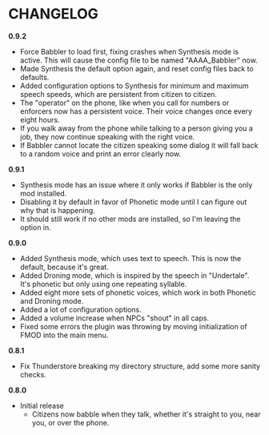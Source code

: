 # CHANGELOG
**0.9.2**
- Force Babbler to load first, fixing crashes when Synthesis mode is active. This will cause the config file to be named "AAAA_Babbler" now.
- Made Synthesis the default option again, and reset config files back to defaults.
- Added configuration options to Synthesis for minimum and maximum speech speeds, which are persistent from citizen to citizen.
- The "operator" on the phone, like when you call for numbers or enforcers now has a persistent voice. Their voice changes once every eight hours.
- If you walk away from the phone while talking to a person giving you a job, they now continue speaking with the right voice.
- If Babbler cannot locate the citizen speaking some dialog it will fall back to a random voice and print an error clearly now.

**0.9.1**
- Synthesis mode has an issue where it only works if Babbler is the only mod installed.
- Disabling it by default in favor of Phonetic mode until I can figure out why that is happening.
- It should still work if no other mods are installed, so I'm leaving the option in.

**0.9.0**
- Added Synthesis mode, which uses text to speech. This is now the default, because it's great.
- Added Droning mode, which is inspired by the speech in "Undertale". It's phonetic but only using one repeating syllable.
- Added eight more sets of phonetic voices, which work in both Phonetic and Droning mode.
- Added a lot of configuration options.
- Added a volume increase when NPCs "shout" in all caps.
- Fixed some errors the plugin was throwing by moving initialization of FMOD into the main menu.

**0.8.1**
- Fix Thunderstore breaking my directory structure, add some more sanity checks.

**0.8.0**
- Initial release
  - Citizens now babble when they talk, whether it's straight to you, near you, or over the phone.